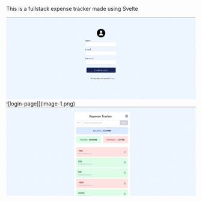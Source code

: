 This is a fullstack expense tracker made using 
Svelte

![register-page](image.png)
![login-page]](image-1.png)
![home-page](image-2.png)